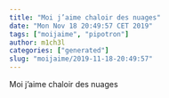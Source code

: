 ```yaml
---
title: "Moi j’aime chaloir des nuages"
date: "Mon Nov 18 20:49:57 CET 2019"
tags: ["moijaime", "pipotron"]
author: m1ch3l
categories: ["generated"]
slug: "moijaime/2019-11-18-20:49:57"
---
```


Moi j’aime chaloir des nuages
